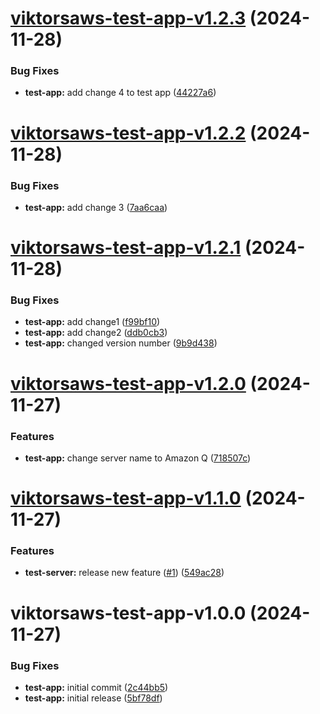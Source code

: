 # [viktorsaws-test-app-v1.2.3](https://github.com/viktorsaws/semrel-monorepo-experiment/compare/test-app/v1.2.2...test-app/v1.2.3) (2024-11-28)


### Bug Fixes

* **test-app:** add change 4 to test app ([44227a6](https://github.com/viktorsaws/semrel-monorepo-experiment/commit/44227a633074e45091cb8c0f2c92bde3ae2014cc))

# [viktorsaws-test-app-v1.2.2](https://github.com/viktorsaws/semrel-monorepo-experiment/compare/test-app/v1.2.1...test-app/v1.2.2) (2024-11-28)


### Bug Fixes

* **test-app:** add change 3 ([7aa6caa](https://github.com/viktorsaws/semrel-monorepo-experiment/commit/7aa6caa1d367759a4102f867bd62d06de4047c9d))

# [viktorsaws-test-app-v1.2.1](https://github.com/viktorsaws/semrel-monorepo-experiment/compare/test-app/v1.2.0...test-app/v1.2.1) (2024-11-28)


### Bug Fixes

* **test-app:** add change1 ([f99bf10](https://github.com/viktorsaws/semrel-monorepo-experiment/commit/f99bf10d7b293913237cd20f0a2d7fcc92ef0b11))
* **test-app:** add change2 ([ddb0cb3](https://github.com/viktorsaws/semrel-monorepo-experiment/commit/ddb0cb36206a03bff2758c2c6bee607496c3c0c2))
* **test-app:** changed version number ([9b9d438](https://github.com/viktorsaws/semrel-monorepo-experiment/commit/9b9d43879bdcc586f270616b78696d605743a4d4))

# [viktorsaws-test-app-v1.2.0](https://github.com/viktorsaws/semrel-monorepo-experiment/compare/test-app/v1.1.0...test-app/v1.2.0) (2024-11-27)


### Features

* **test-app:** change server name to Amazon Q ([718507c](https://github.com/viktorsaws/semrel-monorepo-experiment/commit/718507ccb3c430d99af95cd832622eaa13e76a00))

# [viktorsaws-test-app-v1.1.0](https://github.com/viktorsaws/semrel-monorepo-experiment/compare/test-app/v1.0.0...test-app/v1.1.0) (2024-11-27)


### Features

* **test-server:** release new feature ([#1](https://github.com/viktorsaws/semrel-monorepo-experiment/issues/1)) ([549ac28](https://github.com/viktorsaws/semrel-monorepo-experiment/commit/549ac28ed5111f4face675d08042fcb984ba4a3f))

# viktorsaws-test-app-v1.0.0 (2024-11-27)


### Bug Fixes

* **test-app:** initial commit ([2c44bb5](https://github.com/viktorsaws/semrel-monorepo-experiment/commit/2c44bb582ef288ded76eeaf8dfe111bac387e7fa))
* **test-app:** initial release ([5bf78df](https://github.com/viktorsaws/semrel-monorepo-experiment/commit/5bf78dfbb5d3d1a9f924c21c03ae01a4354a2d49))
